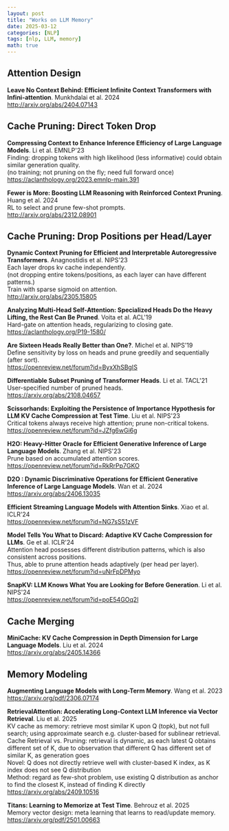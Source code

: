 ```yaml
---
layout: post
title: "Works on LLM Memory"
date: 2025-03-12
categories: [NLP]
tags: [nlp, LLM, memory]
math: true
---
```


## Attention Design

**Leave No Context Behind: Efficient Infinite Context Transformers with Infini-attention**. Munkhdalai et al. 2024\
<http://arxiv.org/abs/2404.07143>


## Cache Pruning: Direct Token Drop

**Compressing Context to Enhance Inference Efficiency of Large Language Models**. Li et al. EMNLP'23\
Finding: dropping tokens with high likelihood (less informative) could obtain similar generation quality.\
(no training; not pruning on the fly; need full forward once)\
<https://aclanthology.org/2023.emnlp-main.391>

**Fewer is More: Boosting LLM Reasoning with Reinforced Context Pruning**. Huang et al. 2024\
RL to select and prune few-shot prompts.\
<http://arxiv.org/abs/2312.08901>


## Cache Pruning: Drop Positions per Head/Layer

**Dynamic Context Pruning for Efficient and Interpretable Autoregressive Transformers**. Anagnostidis et al. NIPS'23\
Each layer drops kv cache independently.\
(not dropping entire tokens/positions, as each layer can have different patterns.)\
Train with sparse sigmoid on attention.\
<http://arxiv.org/abs/2305.15805>

**Analyzing Multi-Head Self-Attention: Specialized Heads Do the Heavy Lifting, the Rest Can Be Pruned**. Voita et al. ACL'19\
Hard-gate on attention heads, regularizing to closing gate.\
<https://aclanthology.org/P19-1580/>

**Are Sixteen Heads Really Better than One?**. Michel et al. NIPS'19\
Define sensitivity by loss on heads and prune greedily and sequentially (after sort).\
<https://openreview.net/forum?id=ByxXhSBgIS>

**Differentiable Subset Pruning of Transformer Heads**. Li et al. TACL'21\
User-specified number of pruned heads.\
<https://arxiv.org/abs/2108.04657>

**Scissorhands: Exploiting the Persistence of Importance Hypothesis for LLM KV Cache Compression at Test Time**. Liu et al. NIPS'23\
Critical tokens always receive high attention; prune non-critical tokens.\
<https://openreview.net/forum?id=JZfg6wGi6g>

**H2O: Heavy-Hitter Oracle for Efficient Generative Inference of Large Language Models**. Zhang et al. NIPS'23\
Prune based on accumulated attention scores.\
<https://openreview.net/forum?id=RkRrPp7GKO>

**D2O : Dynamic Discriminative Operations for Efficient Generative Inference of Large Language Models**. Wan et al. 2024\
<https://arxiv.org/abs/2406.13035>

**Efficient Streaming Language Models with Attention Sinks**. Xiao et al. ICLR'24\
<https://openreview.net/forum?id=NG7sS51zVF>

**Model Tells You What to Discard: Adaptive KV Cache Compression for LLMs**. Ge et al. ICLR'24\
Attention head possesses different distribution patterns, which is also consistent across positions.\
Thus, able to prune attention heads adaptively (per head per layer).\
<https://openreview.net/forum?id=uNrFpDPMyo>

**SnapKV: LLM Knows What You are Looking for Before Generation**. Li et al. NIPS'24\
<https://openreview.net/forum?id=poE54GOq2l>


## Cache Merging

**MiniCache: KV Cache Compression in Depth Dimension for Large Language Models**. Liu et al. 2024\
<https://arxiv.org/abs/2405.14366>


## Memory Modeling

**Augmenting Language Models with Long-Term Memory**. Wang et al. 2023\
<https://arxiv.org/pdf/2306.07174>

**RetrievalAttention: Accelerating Long-Context LLM Inference via Vector Retrieval**. Liu et al. 2025\
KV cache as memory: retrieve most similar K upon Q (topk), but not full search; using approximate search e.g. cluster-based for sublinear retrieval.\
Cache Retrieval vs. Pruning: retrieval is dynamic, as each latest Q obtains different set of K, due to observation that different Q has different set of similar K, as generation goes\
Novel: Q does not directly retrieve well with cluster-based K index, as K index does not see Q distribution\
Method: regard as few-shot problem, use existing Q distribution as anchor to find the closest K, instead of finding K directly\
<https://arxiv.org/abs/2409.10516>

**Titans: Learning to Memorize at Test Time**. Behrouz et al. 2025\
Memory vector design: meta learning that learns to read/update memory.\
<https://arxiv.org/pdf/2501.00663>
